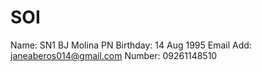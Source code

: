 # SOI
Name: SN1 BJ Molina PN
Birthday: 14 Aug 1995
Email Add: janeaberos014@gmail.com 
Number: 09261148510